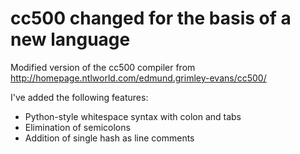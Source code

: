 # cc500 changed for the basis of a new language
Modified version of the cc500 compiler from http://homepage.ntlworld.com/edmund.grimley-evans/cc500/

I've added the following features:
- Python-style whitespace syntax with colon and tabs
- Elimination of semicolons
- Addition of single hash as line comments
